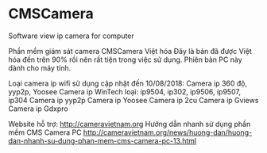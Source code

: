 # CMSCamera
Software view ip camera for computer

Phần mềm giám sát camera CMSCamera Việt hóa
Đây là bản đã được Việt hóa đến trên 90% rồi nên rất tiện trong việc sử dụng.
Phiên bản PC này dành cho máy tính.

Loại camera ip wifi sử dụng cập nhật đến 10/08/2018:
Camera ip 360 độ, yyp2p, Yoosee
Camera ip WinTech loại:  ip9504, ip302, ip9506, ip9507, ip304
Camera ip yyp2p
Camera ip Yoosee
Camera ip 2cu
Camera ip Gviews
Camera ip Gdxpro

Website hỗ trợ:
http://cameravietnam.org
Hướng dẫn nhanh sử dụng phần mềm CMS Camera PC
http://cameravietnam.org/news/huong-dan/huong-dan-nhanh-su-dung-phan-mem-cms-camera-pc-13.html
